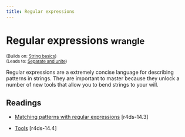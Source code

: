 ```yaml
---
title: Regular expressions
---
```


<!-- Generated automatically from regexps.yml. Do not edit by hand -->

# Regular expressions <small class='wrangle'>wrangle</small>
<small>(Builds on: [String basics](string-basics.md))</small>  
<small>(Leads to: [Separate and unite](separate-unite.md))</small>

Regular expressions are a extremely concise language for describing patterns
in strings. They are important to master because they unlock a number of
new tools that allow you to bend strings to your will.

## Readings

  * [Matching patterns with regular expressions](http://r4ds.had.co.nz/strings.html#matching-patterns-with-regular-expressions) [r4ds-14.3]

  * [Tools](http://r4ds.had.co.nz/strings.html#tools) [r4ds-14.4]



